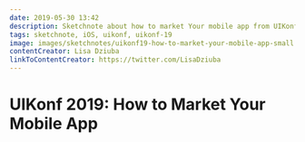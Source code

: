 ```yaml
---
date: 2019-05-30 13:42
description: Sketchnote about how to market Your mobile app from UIKonf 2019
tags: sketchnote, iOS, uikonf, uikonf-19
image: images/sketchnotes/uikonf19-how-to-market-your-mobile-app-small.jpg
contentCreator: Lisa Dziuba
linkToContentCreator: https://twitter.com/LisaDziuba
---
```


# UIKonf 2019: How to Market Your Mobile App
